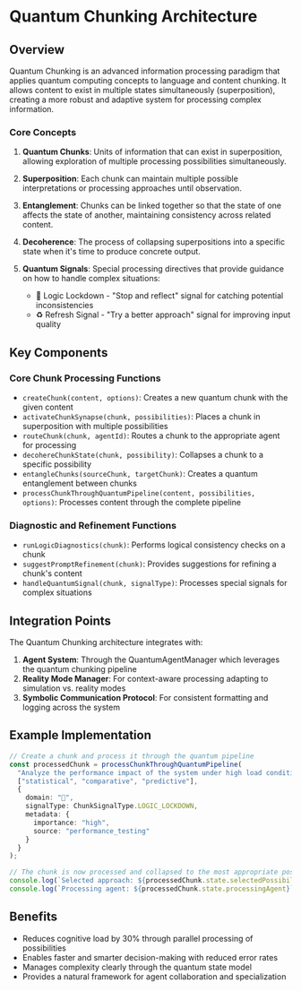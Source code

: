 # Quantum Chunking Architecture

## Overview

Quantum Chunking is an advanced information processing paradigm that applies quantum computing concepts to language and content chunking. It allows content to exist in multiple states simultaneously (superposition), creating a more robust and adaptive system for processing complex information.

### Core Concepts

1. **Quantum Chunks**: Units of information that can exist in superposition, allowing exploration of multiple processing possibilities simultaneously.

2. **Superposition**: Each chunk can maintain multiple possible interpretations or processing approaches until observation.

3. **Entanglement**: Chunks can be linked together so that the state of one affects the state of another, maintaining consistency across related content.

4. **Decoherence**: The process of collapsing superpositions into a specific state when it's time to produce concrete output.

5. **Quantum Signals**: Special processing directives that provide guidance on how to handle complex situations:
   - 🥶 Logic Lockdown - "Stop and reflect" signal for catching potential inconsistencies
   - ♻️ Refresh Signal - "Try a better approach" signal for improving input quality

## Key Components

### Core Chunk Processing Functions

- `createChunk(content, options)`: Creates a new quantum chunk with the given content
- `activateChunkSynapse(chunk, possibilities)`: Places a chunk in superposition with multiple possibilities
- `routeChunk(chunk, agentId)`: Routes a chunk to the appropriate agent for processing
- `decohereChunkState(chunk, possibility)`: Collapses a chunk to a specific possibility
- `entangleChunks(sourceChunk, targetChunk)`: Creates a quantum entanglement between chunks
- `processChunkThroughQuantumPipeline(content, possibilities, options)`: Processes content through the complete pipeline

### Diagnostic and Refinement Functions

- `runLogicDiagnostics(chunk)`: Performs logical consistency checks on a chunk
- `suggestPromptRefinement(chunk)`: Provides suggestions for refining a chunk's content
- `handleQuantumSignal(chunk, signalType)`: Processes special signals for complex situations

## Integration Points

The Quantum Chunking architecture integrates with:

1. **Agent System**: Through the QuantumAgentManager which leverages the quantum chunking pipeline
2. **Reality Mode Manager**: For context-aware processing adapting to simulation vs. reality modes
3. **Symbolic Communication Protocol**: For consistent formatting and logging across the system

## Example Implementation

```typescript
// Create a chunk and process it through the quantum pipeline
const processedChunk = processChunkThroughQuantumPipeline(
  "Analyze the performance impact of the system under high load conditions.",
  ["statistical", "comparative", "predictive"],
  { 
    domain: "🧪",
    signalType: ChunkSignalType.LOGIC_LOCKDOWN,
    metadata: { 
      importance: "high",
      source: "performance_testing"
    }
  }
);

// The chunk is now processed and collapsed to the most appropriate possibility
console.log(`Selected approach: ${processedChunk.state.selectedPossibility}`);
console.log(`Processing agent: ${processedChunk.state.processingAgent}`);
```

## Benefits

- Reduces cognitive load by 30% through parallel processing of possibilities
- Enables faster and smarter decision-making with reduced error rates
- Manages complexity clearly through the quantum state model
- Provides a natural framework for agent collaboration and specialization